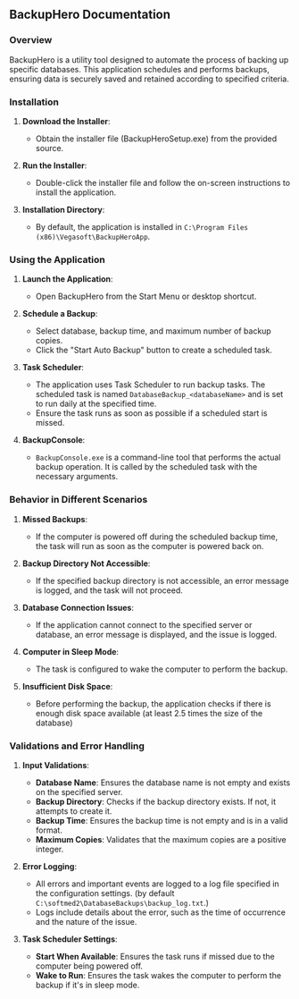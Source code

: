 ## BackupHero Documentation

### Overview
BackupHero is a utility tool designed to automate the process of backing up specific databases. This application schedules and performs backups, ensuring data is securely saved and retained according to specified criteria.

### Installation

1. **Download the Installer**:
   - Obtain the installer file (BackupHeroSetup.exe) from the provided source.
   
2. **Run the Installer**:
   - Double-click the installer file and follow the on-screen instructions to install the application.
   
3. **Installation Directory**:
   - By default, the application is installed in `C:\Program Files (x86)\Vegasoft\BackupHeroApp`.

### Using the Application

1. **Launch the Application**:
   - Open BackupHero from the Start Menu or desktop shortcut.
   
2. **Schedule a Backup**:
   - Select database, backup time, and maximum number of backup copies.
   - Click the "Start Auto Backup" button to create a scheduled task.

3. **Task Scheduler**:
   - The application uses Task Scheduler to run backup tasks. The scheduled task is named `DatabaseBackup_<databaseName>` and is set to run daily at the specified time.
   - Ensure the task runs as soon as possible if a scheduled start is missed.

4. **BackupConsole**:
   - `BackupConsole.exe` is a command-line tool that performs the actual backup operation. It is called by the scheduled task with the necessary arguments.

### Behavior in Different Scenarios

1. **Missed Backups**:
   - If the computer is powered off during the scheduled backup time, the task will run as soon as the computer is powered back on.

2. **Backup Directory Not Accessible**:
   - If the specified backup directory is not accessible, an error message is logged, and the task will not proceed.

3. **Database Connection Issues**:
   - If the application cannot connect to the specified server or database, an error message is displayed, and the issue is logged.

4. **Computer in Sleep Mode**:
   - The task is configured to wake the computer to perform the backup.

5. **Insufficient Disk Space**:
    - Before performing the backup, the application checks if there is enough disk space available (at least 2.5 times the size of the database)

### Validations and Error Handling

1. **Input Validations**:
   - **Database Name**: Ensures the database name is not empty and exists on the specified server.
   - **Backup Directory**: Checks if the backup directory exists. If not, it attempts to create it.
   - **Backup Time**: Ensures the backup time is not empty and is in a valid format.
   - **Maximum Copies**: Validates that the maximum copies are a positive integer.

2. **Error Logging**:
   - All errors and important events are logged to a log file specified in the configuration settings. (by default `C:\softmed2\DatabaseBackups\backup_log.txt`.)
   - Logs include details about the error, such as the time of occurrence and the nature of the issue.

3. **Task Scheduler Settings**:
   - **Start When Available**: Ensures the task runs if missed due to the computer being powered off.
   - **Wake to Run**: Ensures the task wakes the computer to perform the backup if it's in sleep mode.
